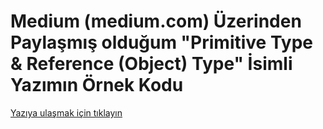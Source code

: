 # Medium (medium.com) Üzerinden Paylaşmış olduğum "Primitive Type & Reference (Object) Type" İsimli Yazımın Örnek Kodu

[Yazıya ulaşmak için tıklayın](https://medium.com/@metinalniacik/primitive-type-reference-object-type-68576f4cfb5b)
